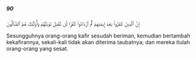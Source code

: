 ##### 90

<span class="ayah">إِنَّ ٱلَّذِينَ كَفَرُوا۟ بَعْدَ إِيمَٰنِهِمْ ثُمَّ ٱزْدَادُوا۟ كُفْرًۭا لَّن تُقْبَلَ تَوْبَتُهُمْ وَأُو۟لَٰٓئِكَ هُمُ ٱلضَّآلُّونَ</span>

<span class="ayah_translation">Sesungguhnya orang-orang kafir sesudah beriman, kemudian bertambah kekafirannya, sekali-kali tidak akan diterima taubatnya; dan mereka itulah orang-orang yang sesat.</span>
